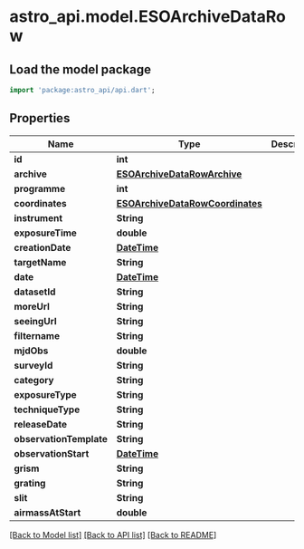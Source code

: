 # astro_api.model.ESOArchiveDataRow

## Load the model package
```dart
import 'package:astro_api/api.dart';
```

## Properties
Name | Type | Description | Notes
------------ | ------------- | ------------- | -------------
**id** | **int** |  | 
**archive** | [**ESOArchiveDataRowArchive**](ESOArchiveDataRowArchive.md) |  | 
**programme** | **int** |  | 
**coordinates** | [**ESOArchiveDataRowCoordinates**](ESOArchiveDataRowCoordinates.md) |  | 
**instrument** | **String** |  | 
**exposureTime** | **double** |  | 
**creationDate** | [**DateTime**](DateTime.md) |  | 
**targetName** | **String** |  | [optional] 
**date** | [**DateTime**](DateTime.md) |  | [optional] 
**datasetId** | **String** |  | [optional] 
**moreUrl** | **String** |  | [optional] 
**seeingUrl** | **String** |  | [optional] 
**filtername** | **String** |  | [optional] 
**mjdObs** | **double** |  | [optional] 
**surveyId** | **String** |  | [optional] 
**category** | **String** |  | [optional] 
**exposureType** | **String** |  | [optional] 
**techniqueType** | **String** |  | [optional] 
**releaseDate** | **String** |  | [optional] 
**observationTemplate** | **String** |  | [optional] 
**observationStart** | [**DateTime**](DateTime.md) |  | [optional] 
**grism** | **String** |  | [optional] 
**grating** | **String** |  | [optional] 
**slit** | **String** |  | [optional] 
**airmassAtStart** | **double** |  | [optional] 

[[Back to Model list]](../README.md#documentation-for-models) [[Back to API list]](../README.md#documentation-for-api-endpoints) [[Back to README]](../README.md)


